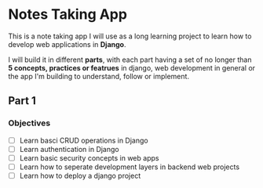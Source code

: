 # Notes Taking App

This is a note taking app I will use as a long learning project to
learn how to develop web applications in **Django**.

I will build it in different **parts**, with each part having a set
of no longer than **5 concepts, practices or featrues** in django,
web development in general or the app I'm building to understand,
follow or implement.

## Part 1

### Objectives

- [ ] Learn basci CRUD operations in Django
- [ ] Learn authentication in Django
- [ ] Learn basic security concepts in web apps
- [ ] Learn how to seperate development layers in backend web projects
- [ ] Learn how to deploy a django project

###
